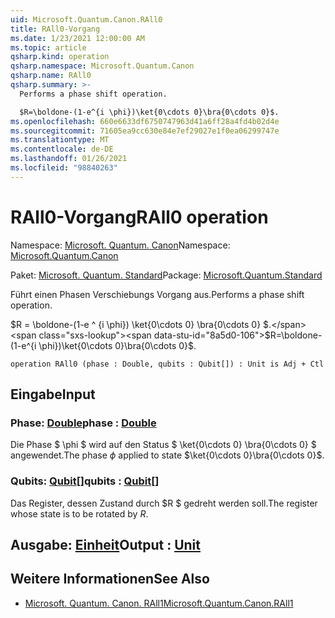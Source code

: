 ```yaml
---
uid: Microsoft.Quantum.Canon.RAll0
title: RAll0-Vorgang
ms.date: 1/23/2021 12:00:00 AM
ms.topic: article
qsharp.kind: operation
qsharp.namespace: Microsoft.Quantum.Canon
qsharp.name: RAll0
qsharp.summary: >-
  Performs a phase shift operation.

  $R=\boldone-(1-e^{i \phi})\ket{0\cdots 0}\bra{0\cdots 0}$.
ms.openlocfilehash: 660e6633df6750747963d41a6ff28a4fd4b02d4e
ms.sourcegitcommit: 71605ea9cc630e84e7ef29027e1f0ea06299747e
ms.translationtype: MT
ms.contentlocale: de-DE
ms.lasthandoff: 01/26/2021
ms.locfileid: "98840263"
---
```

# <a name="rall0-operation"></a><span data-ttu-id="8a5d0-102">RAll0-Vorgang</span><span class="sxs-lookup"><span data-stu-id="8a5d0-102">RAll0 operation</span></span>

<span data-ttu-id="8a5d0-103">Namespace: [Microsoft. Quantum. Canon](xref:Microsoft.Quantum.Canon)</span><span class="sxs-lookup"><span data-stu-id="8a5d0-103">Namespace: [Microsoft.Quantum.Canon](xref:Microsoft.Quantum.Canon)</span></span>

<span data-ttu-id="8a5d0-104">Paket: [Microsoft. Quantum. Standard](https://nuget.org/packages/Microsoft.Quantum.Standard)</span><span class="sxs-lookup"><span data-stu-id="8a5d0-104">Package: [Microsoft.Quantum.Standard](https://nuget.org/packages/Microsoft.Quantum.Standard)</span></span>


<span data-ttu-id="8a5d0-105">Führt einen Phasen Verschiebungs Vorgang aus.</span><span class="sxs-lookup"><span data-stu-id="8a5d0-105">Performs a phase shift operation.</span></span>

<span data-ttu-id="8a5d0-106">$R = \boldone-(1-e ^ {i \phi}) \ket{0\cdots 0} \bra{0\cdots 0} $.</span><span class="sxs-lookup"><span data-stu-id="8a5d0-106">$R=\boldone-(1-e^{i \phi})\ket{0\cdots 0}\bra{0\cdots 0}$.</span></span>

```qsharp
operation RAll0 (phase : Double, qubits : Qubit[]) : Unit is Adj + Ctl
```


## <a name="input"></a><span data-ttu-id="8a5d0-107">Eingabe</span><span class="sxs-lookup"><span data-stu-id="8a5d0-107">Input</span></span>

### <a name="phase--double"></a><span data-ttu-id="8a5d0-108">Phase: [Double](xref:microsoft.quantum.lang-ref.double)</span><span class="sxs-lookup"><span data-stu-id="8a5d0-108">phase : [Double](xref:microsoft.quantum.lang-ref.double)</span></span>

<span data-ttu-id="8a5d0-109">Die Phase $ \phi $ wird auf den Status $ \ket{0\cdots 0} \bra{0\cdots 0} $ angewendet.</span><span class="sxs-lookup"><span data-stu-id="8a5d0-109">The phase $\phi$ applied to state $\ket{0\cdots 0}\bra{0\cdots 0}$.</span></span>


### <a name="qubits--qubit"></a><span data-ttu-id="8a5d0-110">Qubits: [Qubit](xref:microsoft.quantum.lang-ref.qubit)[]</span><span class="sxs-lookup"><span data-stu-id="8a5d0-110">qubits : [Qubit](xref:microsoft.quantum.lang-ref.qubit)[]</span></span>

<span data-ttu-id="8a5d0-111">Das Register, dessen Zustand durch $R $ gedreht werden soll.</span><span class="sxs-lookup"><span data-stu-id="8a5d0-111">The register whose state is to be rotated by $R$.</span></span>



## <a name="output--unit"></a><span data-ttu-id="8a5d0-112">Ausgabe: [Einheit](xref:microsoft.quantum.lang-ref.unit)</span><span class="sxs-lookup"><span data-stu-id="8a5d0-112">Output : [Unit](xref:microsoft.quantum.lang-ref.unit)</span></span>



## <a name="see-also"></a><span data-ttu-id="8a5d0-113">Weitere Informationen</span><span class="sxs-lookup"><span data-stu-id="8a5d0-113">See Also</span></span>

- [<span data-ttu-id="8a5d0-114">Microsoft. Quantum. Canon. RAll1</span><span class="sxs-lookup"><span data-stu-id="8a5d0-114">Microsoft.Quantum.Canon.RAll1</span></span>](xref:Microsoft.Quantum.Canon.RAll1)